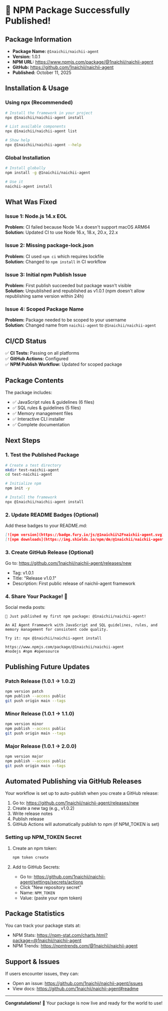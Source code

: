 # 🎉 NPM Package Successfully Published!

## Package Information

- **Package Name:** `@1naichii/naichii-agent`
- **Version:** 1.0.1
- **NPM URL:** https://www.npmjs.com/package/@1naichii/naichii-agent
- **GitHub:** https://github.com/1naichii/naichii-agent
- **Published:** October 11, 2025

## Installation & Usage

### Using npx (Recommended)
```bash
# Install the framework in your project
npx @1naichii/naichii-agent install

# List available components
npx @1naichii/naichii-agent list

# Show help
npx @1naichii/naichii-agent --help
```

### Global Installation
```bash
# Install globally
npm install -g @1naichii/naichii-agent

# Use it
naichii-agent install
```

## What Was Fixed

### Issue 1: Node.js 14.x EOL
**Problem:** CI failed because Node 14.x doesn't support macOS ARM64  
**Solution:** Updated CI to use Node 16.x, 18.x, 20.x, 22.x

### Issue 2: Missing package-lock.json
**Problem:** CI used `npm ci` which requires lockfile  
**Solution:** Changed to `npm install` in CI workflow

### Issue 3: Initial npm Publish Issue
**Problem:** First publish succeeded but package wasn't visible  
**Solution:** Unpublished and republished as v1.0.1 (npm doesn't allow republishing same version within 24h)

### Issue 4: Scoped Package Name
**Problem:** Package needed to be scoped to your username  
**Solution:** Changed name from `naichii-agent` to `@1naichii/naichii-agent`

## CI/CD Status

✅ **CI Tests:** Passing on all platforms  
✅ **GitHub Actions:** Configured  
✅ **NPM Publish Workflow:** Updated for scoped package  

## Package Contents

The package includes:
- ✅ JavaScript rules & guidelines (6 files)
- ✅ SQL rules & guidelines (5 files)
- ✅ Memory management files
- ✅ Interactive CLI installer
- ✅ Complete documentation

## Next Steps

### 1. Test the Published Package
```bash
# Create a test directory
mkdir test-naichii-agent
cd test-naichii-agent

# Initialize npm
npm init -y

# Install the framework
npx @1naichii/naichii-agent install
```

### 2. Update README Badges (Optional)
Add these badges to your README.md:

```markdown
[![npm version](https://badge.fury.io/js/@1naichii%2Fnaichii-agent.svg)](https://www.npmjs.com/package/@1naichii/naichii-agent)
[![npm downloads](https://img.shields.io/npm/dm/@1naichii/naichii-agent.svg)](https://www.npmjs.com/package/@1naichii/naichii-agent)
```

### 3. Create GitHub Release (Optional)
Go to: https://github.com/1naichii/naichii-agent/releases/new
- Tag: v1.0.1
- Title: "Release v1.0.1"
- Description: First public release of naichii-agent framework

### 4. Share Your Package! 🚀

Social media posts:
```
🎉 Just published my first npm package: @1naichii/naichii-agent!

An AI Agent Framework with JavaScript and SQL guidelines, rules, and memory management for consistent code quality.

Try it: npx @1naichii/naichii-agent install

https://www.npmjs.com/package/@1naichii/naichii-agent
#nodejs #npm #opensource
```

## Publishing Future Updates

### Patch Release (1.0.1 → 1.0.2)
```bash
npm version patch
npm publish --access public
git push origin main --tags
```

### Minor Release (1.0.1 → 1.1.0)
```bash
npm version minor
npm publish --access public
git push origin main --tags
```

### Major Release (1.0.1 → 2.0.0)
```bash
npm version major
npm publish --access public
git push origin main --tags
```

## Automated Publishing via GitHub Releases

Your workflow is set up to auto-publish when you create a GitHub release:
1. Go to: https://github.com/1naichii/naichii-agent/releases/new
2. Create a new tag (e.g., v1.0.2)
3. Write release notes
4. Publish release
5. GitHub Actions will automatically publish to npm (if NPM_TOKEN is set)

### Setting up NPM_TOKEN Secret

1. Create an npm token:
   ```bash
   npm token create
   ```

2. Add to GitHub Secrets:
   - Go to: https://github.com/1naichii/naichii-agent/settings/secrets/actions
   - Click "New repository secret"
   - Name: `NPM_TOKEN`
   - Value: (paste your npm token)

## Package Statistics

You can track your package stats at:
- NPM Stats: https://npm-stat.com/charts.html?package=@1naichii/naichii-agent
- NPM Trends: https://npmtrends.com/@1naichii/naichii-agent

## Support & Issues

If users encounter issues, they can:
- Open an issue: https://github.com/1naichii/naichii-agent/issues
- View docs: https://github.com/1naichii/naichii-agent#readme

---

**Congratulations!** 🎊 Your package is now live and ready for the world to use!
